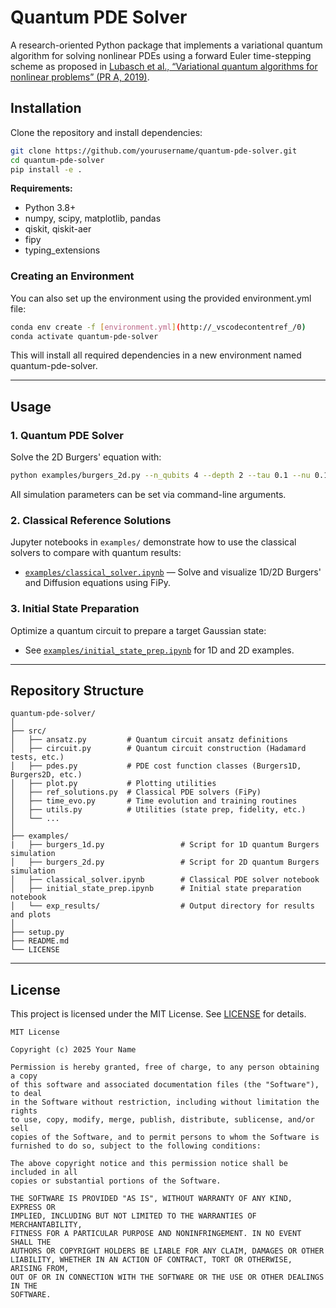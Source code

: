 
# Quantum PDE Solver

A research-oriented Python package that implements a variational quantum algorithm for solving nonlinear PDEs using a forward Euler time-stepping scheme as proposed in [Lubasch et al., “Variational quantum algorithms for nonlinear problems” (PR A, 2019)](https://arxiv.org/pdf/1907.09032).


## Installation

Clone the repository and install dependencies:

```bash
git clone https://github.com/yourusername/quantum-pde-solver.git
cd quantum-pde-solver
pip install -e .
```

**Requirements:**  
- Python 3.8+
- numpy, scipy, matplotlib, pandas
- qiskit, qiskit-aer
- fipy
- typing_extensions

### Creating an Environment
You can also set up the environment using the provided environment.yml file:
```bash
conda env create -f [environment.yml](http://_vscodecontentref_/0)
conda activate quantum-pde-solver
```
This will install all required dependencies in a new environment named quantum-pde-solver.

---

## Usage

### 1. Quantum PDE Solver

Solve the 2D Burgers' equation with:

```bash
python examples/burgers_2d.py --n_qubits 4 --depth 2 --tau 0.1 --nu 0.1 --tmax 5.0 --sigma 0.15 --seed 42
```

All simulation parameters can be set via command-line arguments.

### 2. Classical Reference Solutions

Jupyter notebooks in `examples/` demonstrate how to use the classical solvers to compare with quantum results:

- [`examples/classical_solver.ipynb`](https://github.com/DanieleCucurachi/quantum-pde-solver/blob/main/examples/classical_solver.ipynb) — Solve and visualize 1D/2D Burgers' and Diffusion equations using FiPy.

### 3. Initial State Preparation

Optimize a quantum circuit to prepare a target Gaussian state:

- See [`examples/initial_state_prep.ipynb`](https://github.com/DanieleCucurachi/quantum-pde-solver/blob/main/examples/initial_state_prep.ipynb) for 1D and 2D examples.

---

## Repository Structure

```
quantum-pde-solver/
│
├── src/
│   ├── ansatz.py         # Quantum circuit ansatz definitions
│   ├── circuit.py        # Quantum circuit construction (Hadamard tests, etc.)
│   ├── pdes.py           # PDE cost function classes (Burgers1D, Burgers2D, etc.)
│   ├── plot.py           # Plotting utilities
│   ├── ref_solutions.py  # Classical PDE solvers (FiPy)
│   ├── time_evo.py       # Time evolution and training routines
│   ├── utils.py          # Utilities (state prep, fidelity, etc.)
│   └── ...
│
├── examples/
|   ├── burgers_1d.py                 # Script for 1D quantum Burgers simulation
│   ├── burgers_2d.py                 # Script for 2D quantum Burgers simulation
│   ├── classical_solver.ipynb        # Classical PDE solver notebook
│   ├── initial_state_prep.ipynb      # Initial state preparation notebook
│   └── exp_results/                  # Output directory for results and plots
│
├── setup.py
├── README.md
└── LICENSE
```

---

## License

This project is licensed under the MIT License. See [LICENSE](LICENSE) for details.

```
MIT License

Copyright (c) 2025 Your Name

Permission is hereby granted, free of charge, to any person obtaining a copy
of this software and associated documentation files (the "Software"), to deal
in the Software without restriction, including without limitation the rights
to use, copy, modify, merge, publish, distribute, sublicense, and/or sell
copies of the Software, and to permit persons to whom the Software is
furnished to do so, subject to the following conditions:

The above copyright notice and this permission notice shall be included in all
copies or substantial portions of the Software.

THE SOFTWARE IS PROVIDED "AS IS", WITHOUT WARRANTY OF ANY KIND, EXPRESS OR
IMPLIED, INCLUDING BUT NOT LIMITED TO THE WARRANTIES OF MERCHANTABILITY,
FITNESS FOR A PARTICULAR PURPOSE AND NONINFRINGEMENT. IN NO EVENT SHALL THE
AUTHORS OR COPYRIGHT HOLDERS BE LIABLE FOR ANY CLAIM, DAMAGES OR OTHER
LIABILITY, WHETHER IN AN ACTION OF CONTRACT, TORT OR OTHERWISE, ARISING FROM,
OUT OF OR IN CONNECTION WITH THE SOFTWARE OR THE USE OR OTHER DEALINGS IN THE
SOFTWARE.
```